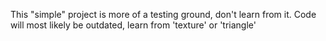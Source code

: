 This "simple" project is more of a testing ground, don't learn from it. Code will most likely be outdated, learn from 'texture' or 'triangle'